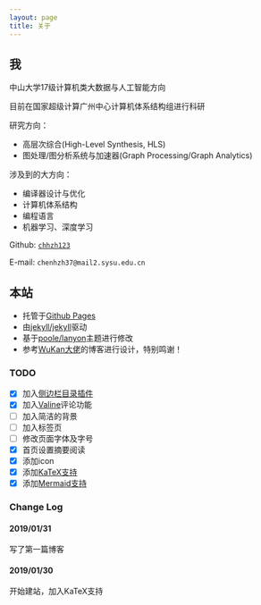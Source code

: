```yaml
---
layout: page
title: 关于
---
```


## 我
中山大学17级计算机类大数据与人工智能方向

目前在国家超级计算广州中心计算机体系结构组进行科研

研究方向：
* 高层次综合(High-Level Synthesis, HLS)
* 图处理/图分析系统与加速器(Graph Processing/Graph Analytics)

涉及到的大方向：
* 编译器设计与优化
* 计算机体系结构
* 编程语言
* 机器学习、深度学习

Github: [`chhzh123`](https://github.com/chhzh123)

E-mail: `chenhzh37@mail2.sysu.edu.cn`

## 本站
* 托管于[Github Pages](https://pages.github.com)
* 由[jekyll/jekyll](https://github.com/jekyll/jekyll)驱动
* 基于[poole/lanyon](https://github.com/poole/lanyon)主题进行修改
* 参考[WuKan大佬](https://wu-kan.github.io/)的博客进行设计，特别鸣谢！

### TODO

- [x] 加入[侧边栏目录插件](https://github.com/ghiculescu/jekyll-table-of-contents)
- [x] 加入[Valine](https://valine.js.org/)评论功能
- [ ] 加入简洁的背景
- [ ] 加入标签页
- [ ] 修改页面字体及字号
- [x] 首页设置摘要阅读
- [x] 添加icon
- [x] 添加[KaTeX支持](https://www.jianshu.com/p/f2b28954d902)
- [x] 添加[Mermaid支持](https://github.com/gnab/remark/wiki/Adding-graphs-via-Mermaid)

### Change Log
#### 2019/01/31
写了第一篇博客

#### 2019/01/30
开始建站，加入KaTeX支持